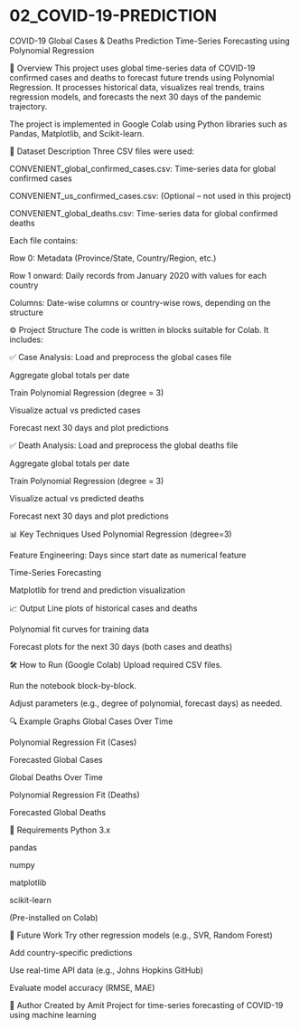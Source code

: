 # 02_COVID-19-PREDICTION
COVID-19 Global Cases & Deaths Prediction Time-Series Forecasting using Polynomial Regression

📌 Overview This project uses global time-series data of COVID-19 confirmed cases and deaths to forecast future trends using Polynomial Regression. It processes historical data, visualizes real trends, trains regression models, and forecasts the next 30 days of the pandemic trajectory.

The project is implemented in Google Colab using Python libraries such as Pandas, Matplotlib, and Scikit-learn.

📁 Dataset Description Three CSV files were used:

CONVENIENT_global_confirmed_cases.csv: Time-series data for global confirmed cases

CONVENIENT_us_confirmed_cases.csv: (Optional – not used in this project)

CONVENIENT_global_deaths.csv: Time-series data for global confirmed deaths

Each file contains:

Row 0: Metadata (Province/State, Country/Region, etc.)

Row 1 onward: Daily records from January 2020 with values for each country

Columns: Date-wise columns or country-wise rows, depending on the structure

⚙️ Project Structure The code is written in blocks suitable for Colab. It includes:

✅ Case Analysis: Load and preprocess the global cases file

Aggregate global totals per date

Train Polynomial Regression (degree = 3)

Visualize actual vs predicted cases

Forecast next 30 days and plot predictions

✅ Death Analysis: Load and preprocess the global deaths file

Aggregate global totals per date

Train Polynomial Regression (degree = 3)

Visualize actual vs predicted deaths

Forecast next 30 days and plot predictions

📊 Key Techniques Used Polynomial Regression (degree=3)

Feature Engineering: Days since start date as numerical feature

Time-Series Forecasting

Matplotlib for trend and prediction visualization

📈 Output Line plots of historical cases and deaths

Polynomial fit curves for training data

Forecast plots for the next 30 days (both cases and deaths)

🛠️ How to Run (Google Colab) Upload required CSV files.

Run the notebook block-by-block.

Adjust parameters (e.g., degree of polynomial, forecast days) as needed.

🔍 Example Graphs Global Cases Over Time

Polynomial Regression Fit (Cases)

Forecasted Global Cases

Global Deaths Over Time

Polynomial Regression Fit (Deaths)

Forecasted Global Deaths

📌 Requirements Python 3.x

pandas

numpy

matplotlib

scikit-learn

(Pre-installed on Colab)

📅 Future Work Try other regression models (e.g., SVR, Random Forest)

Add country-specific predictions

Use real-time API data (e.g., Johns Hopkins GitHub)

Evaluate model accuracy (RMSE, MAE)



👤 Author Created by Amit Project for time-series forecasting of COVID-19 using machine learning
